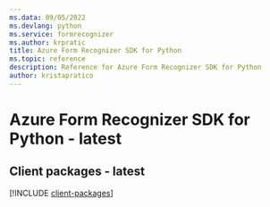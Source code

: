 ```yaml
---
ms.data: 09/05/2022
ms.devlang: python
ms.service: formrecognizer
ms.author: krpratic
title: Azure Form Recognizer SDK for Python
ms.topic: reference
description: Reference for Azure Form Recognizer SDK for Python
author: kristapratico
---
```

# Azure Form Recognizer SDK for Python - latest

## Client packages - latest
[!INCLUDE [client-packages](form-recognizer-client-index.md)]